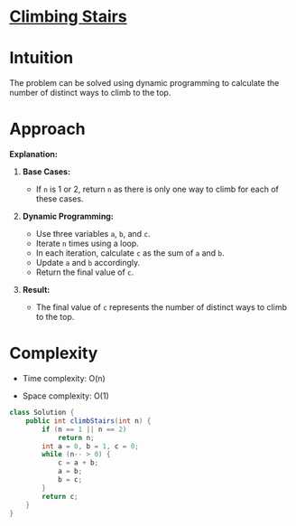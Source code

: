 # [Climbing Stairs](https://leetcode.com/problems/climbing-stairs/?envType=daily-question&envId=2024-01-18)

# Intuition
<!-- Describe your first thoughts on how to solve this problem. -->
The problem can be solved using dynamic programming to calculate the number of distinct ways to climb to the top.

# Approach
<!-- Describe your approach to solving the problem. -->

**Explanation:**
1. **Base Cases:**
    - If `n` is 1 or 2, return `n` as there is only one way to climb for each of these cases.

2. **Dynamic Programming:**
    - Use three variables `a`, `b`, and `c`.
    - Iterate `n` times using a loop.
    - In each iteration, calculate `c` as the sum of `a` and `b`.
    - Update `a` and `b` accordingly.
    - Return the final value of `c`.

3. **Result:**
    - The final value of `c` represents the number of distinct ways to climb to the top.

# Complexity
- Time complexity: O(n)
<!-- Add your time complexity here, e.g. $$O(n)$$ -->

- Space complexity: O(1)
<!-- Add your space complexity here, e.g. $$O(1)$$ -->

```java
class Solution {
    public int climbStairs(int n) {
        if (n == 1 || n == 2)
            return n;
        int a = 0, b = 1, c = 0;
        while (n-- > 0) {
            c = a + b;
            a = b;
            b = c;
        }
        return c;
    }
}
